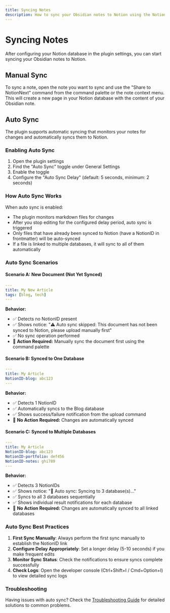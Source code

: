 ```yaml
---
title: Syncing Notes
description: How to sync your Obsidian notes to Notion using the NotionNext plugin
---
```


# Syncing Notes

After configuring your Notion database in the plugin settings, you can start syncing your Obsidian notes to Notion.

## Manual Sync

To sync a note, open the note you want to sync and use the "Share to NotionNext" command from the command palette or the note context menu. This will create a new page in your Notion database with the content of your Obsidian note.

## Auto Sync

The plugin supports automatic syncing that monitors your notes for changes and automatically syncs them to Notion.

### Enabling Auto Sync

1. Open the plugin settings
2. Find the "Auto Sync" toggle under General Settings
3. Enable the toggle
4. Configure the "Auto Sync Delay" (default: 5 seconds, minimum: 2 seconds)

### How Auto Sync Works

When auto sync is enabled:
- The plugin monitors markdown files for changes
- After you stop editing for the configured delay period, auto sync is triggered
- Only files that have already been synced to Notion (have a NotionID in frontmatter) will be auto-synced
- If a file is linked to multiple databases, it will sync to all of them automatically

### Auto Sync Scenarios

#### Scenario A: New Document (Not Yet Synced)

```yaml
---
title: My New Article
tags: [blog, tech]
---
```

**Behavior:**
- ✅ Detects no NotionID present
- ✅ Shows notice: "⚠️ Auto sync skipped: This document has not been synced to Notion, please upload manually first"
- ✅ No sync operation performed
- 📝 **Action Required:** Manually sync the document first using the command palette

#### Scenario B: Synced to One Database

```yaml
---
title: My Article
NotionID-blog: abc123
---
```

**Behavior:**
- ✅ Detects 1 NotionID
- ✅ Automatically syncs to the Blog database
- ✅ Shows success/failure notification from the upload command
- 📝 **No Action Required:** Changes are automatically synced

#### Scenario C: Synced to Multiple Databases

```yaml
---
title: My Article  
NotionID-blog: abc123
NotionID-portfolio: def456
NotionID-notes: ghi789
---
```

**Behavior:**
- ✅ Detects 3 NotionIDs
- ✅ Shows notice: "🔄 Auto sync: Syncing to 3 database(s)..."
- ✅ Syncs to all 3 databases sequentially
- ✅ Shows individual result notifications for each database
- 📝 **No Action Required:** Changes are automatically synced to all linked databases

### Auto Sync Best Practices

1. **First Sync Manually**: Always perform the first sync manually to establish the NotionID link
2. **Configure Delay Appropriately**: Set a longer delay (5-10 seconds) if you make frequent edits
3. **Monitor Sync Status**: Check the notifications to ensure syncs complete successfully
4. **Check Logs**: Open the developer console (Ctrl+Shift+I / Cmd+Option+I) to view detailed sync logs

### Troubleshooting

Having issues with auto sync? Check the [Troubleshooting Guide](05-troubleshooting.md) for detailed solutions to common problems.
